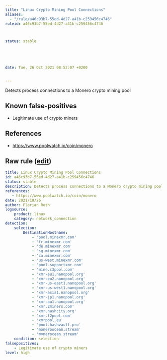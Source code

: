 ```yaml
---
title: "Linux Crypto Mining Pool Connections"
aliases:
  - "/rule/a46c93b7-55ed-4d27-a41b-c259456c4746"
ruleid: a46c93b7-55ed-4d27-a41b-c259456c4746



status: stable





date: Tue, 26 Oct 2021 08:52:07 +0200


---
```


Detects process connections to a Monero crypto mining pool

<!--more-->


## Known false-positives

* Legitimate use of crypto miners



## References

* https://www.poolwatch.io/coin/monero


## Raw rule ([edit](https://github.com/SigmaHQ/sigma/edit/master/rules/linux/network_connection/net_connection_lnx_crypto_mining_indicators.yml))
```yaml
title: Linux Crypto Mining Pool Connections
id: a46c93b7-55ed-4d27-a41b-c259456c4746
status: stable
description: Detects process connections to a Monero crypto mining pool
references:
   - https://www.poolwatch.io/coin/monero
date: 2021/10/26
author: Florian Roth
logsource:
    product: linux
    category: network_connection
detection:
    selection:
        DestinationHostname: 
            - 'pool.minexmr.com'
            - 'fr.minexmr.com'
            - 'de.minexmr.com'
            - 'sg.minexmr.com'
            - 'ca.minexmr.com'
            - 'us-west.minexmr.com'
            - 'pool.supportxmr.com'
            - 'mine.c3pool.com'
            - 'xmr-eu1.nanopool.org'
            - 'xmr-eu2.nanopool.org'
            - 'xmr-us-east1.nanopool.org'
            - 'xmr-us-west1.nanopool.org'
            - 'xmr-asia1.nanopool.org'
            - 'xmr-jp1.nanopool.org'
            - 'xmr-au1.nanopool.org'
            - 'xmr.2miners.com'
            - 'xmr.hashcity.org'
            - 'xmr.f2pool.com'
            - 'xmrpool.eu'
            - 'pool.hashvault.pro'
            - 'moneroocean.stream'
            - 'monerocean.stream'
    condition: selection
falsepositives:
    - Legitimate use of crypto miners
level: high

```
